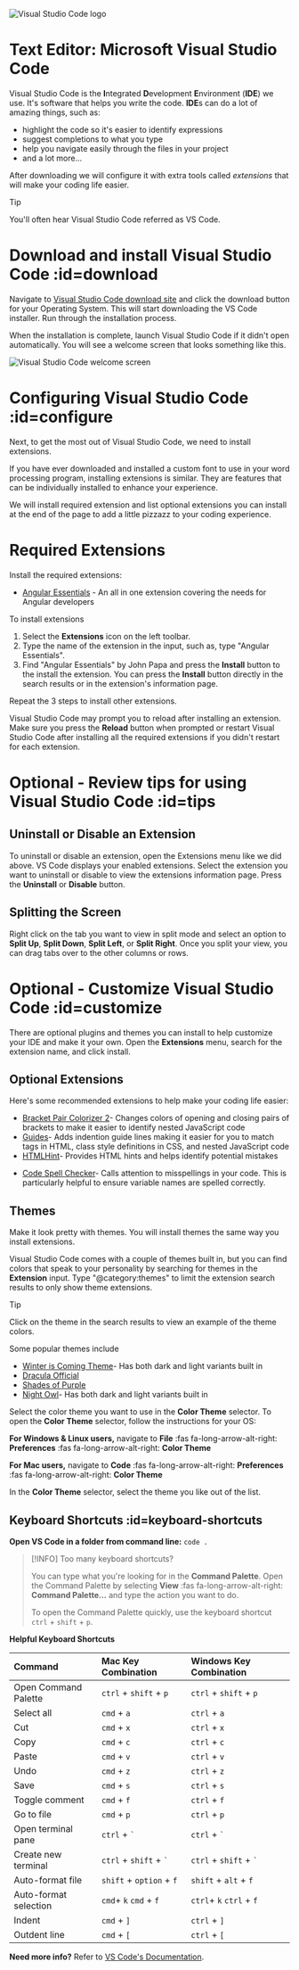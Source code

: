 ![Visual Studio Code logo](images/vscode-logo.png)

# Text Editor: Microsoft Visual Studio Code

Visual Studio Code is the **I**ntegrated **D**evelopment **E**nvironment \(**IDE**\) we use. It's software that helps you write the code. **IDE**s can do a lot of amazing things, such as:

* highlight the code so it's easier to identify expressions
* suggest completions to what you type
* help you navigate easily through the files in your project
* and a lot more...

After downloading we will configure it with extra tools called _extensions_ that will make your coding life easier.

>[!TIP]
>You'll often hear Visual Studio Code referred as VS Code.

# Download and install Visual Studio Code :id=download

Navigate to [Visual Studio Code download site](https://code.visualstudio.com/download) and click the download button for your Operating System. This will start downloading the VS Code installer. Run through the installation process.

When the installation is complete, launch Visual Studio Code if it didn't open automatically. You will see a welcome screen that looks something like this.

![Visual Studio Code welcome screen](images/vs-code-welcome.png)

# Configuring Visual Studio Code :id=configure

Next, to get the most out of Visual Studio Code, we need to install extensions.

If you have ever downloaded and installed a custom font to use in your word processing program, installing extensions is similar. They are features that can be individually installed to enhance your experience.

We will install required extension and list optional extensions you can install at the end of the page to add a little pizzazz to your coding experience.

# Required Extensions

Install the required extensions:

* [Angular Essentials](https://marketplace.visualstudio.com/items?itemName=johnpapa.angular-essentials) - An all in one extension covering the needs for Angular developers

<!-- * [Live Server](https://marketplace.visualstudio.com/items?itemName=ritwickdey.LiveServer)- Opens a tab in your default browser to view static webpages and automatically refreshes the webpage whenever you save changes in VS Code -->

To install extensions

1. Select the **Extensions** icon on the left toolbar.
2. Type the name of the extension in the input, such as, type "Angular Essentials". 
3. Find "Angular Essentials" by John Papa and press the **Install** button to the install the extension. You can press the **Install** button directly in the search results or in the extension's information page.

<!-- ![Visual Studio Code Extensions Menu](./images/vs-code-install-extensions.png) -->

Repeat the 3 steps to install other extensions.

Visual Studio Code may prompt you to reload after installing an extension. Make sure you press the **Reload** button when prompted or restart Visual Studio Code after installing all the required extensions if you didn't restart for each extension.

# Optional - Review tips for using Visual Studio Code :id=tips

## Uninstall or Disable an Extension

To uninstall or disable an extension, open the Extensions menu like we did above. VS Code displays your enabled extensions. Select the extension you want to uninstall or disable to view the extensions information page. Press the **Uninstall** or **Disable** button.

## Splitting the Screen

Right click on the tab you want to view in split mode and select an option to **Split Up**, **Split Down**, **Split Left**, or **Split Right**. Once you split your view, you can drag tabs over to the other columns or rows.

# Optional - Customize Visual Studio Code :id=customize

There are optional plugins and themes you can install to help customize your IDE and make it your own. Open the **Extensions** menu, search for the extension name, and click install.

## Optional Extensions

Here's some recommended extensions to help make your coding life easier:

* [Bracket Pair Colorizer 2](https://marketplace.visualstudio.com/items?itemName=CoenraadS.bracket-pair-colorizer-2)- Changes colors of opening and closing pairs of brackets to make it easier to identify nested JavaScript code
* [Guides](https://marketplace.visualstudio.com/items?itemName=spywhere.guides)- Adds indention guide lines making it easier for you to match tags in HTML, class style definitions in CSS, and nested JavaScript code
* [HTMLHint](https://marketplace.visualstudio.com/items?itemName=mkaufman.HTMLHint)- Provides HTML hints and helps identify potential mistakes
<!-- * [Material Icon Theme](https://marketplace.visualstudio.com/items?itemName=PKief.material-icon-theme)- Adds icons to files in the **Explorer** view to make it easier to find files -->
* [Code Spell Checker](https://marketplace.visualstudio.com/items?itemName=streetsidesoftware.code-spell-checker)- Calls attention to misspellings in your code. This is particularly helpful to ensure variable names are spelled correctly.

## Themes

Make it look pretty with themes. You will install themes the same way you install extensions.

Visual Studio Code comes with a couple of themes built in, but you can find colors that speak to your personality by searching for themes in the **Extension** input. Type "@category:themes" to limit the extension search results to only show theme extensions.

> [!TIP]
> Click on the theme in the search results to view an example of the theme colors.

Some popular themes include
* [Winter is Coming Theme](https://marketplace.visualstudio.com/items?itemName=johnpapa.winteriscoming)- Has both dark and light variants built in
* [Dracula Official](https://marketplace.visualstudio.com/items?itemName=dracula-theme.theme-dracula) 
* [Shades of Purple](https://marketplace.visualstudio.com/items?itemName=ahmadawais.shades-of-purple)
* [Night Owl](https://marketplace.visualstudio.com/items?itemName=sdras.night-owl)- Has both dark and light variants built in


Select the color theme you want to use in the **Color Theme** selector. To open the **Color Theme** selector, follow the instructions for your OS:

**For Windows & Linux users,** navigate to **File** :fas fa-long-arrow-alt-right: **Preferences** :fas fa-long-arrow-alt-right: **Color Theme**

**For Mac users,** navigate to **Code** :fas fa-long-arrow-alt-right: **Preferences** :fas fa-long-arrow-alt-right: **Color Theme**

In the **Color Theme** selector, select the theme you like out of the list.

## Keyboard Shortcuts :id=keyboard-shortcuts

**Open VS Code in a folder from command line:** `code .`

>[!INFO]
>Too many keyboard shortcuts?
>
>You can type what you're looking for in the **Command Palette**. Open the Command Palette by selecting **View** :fas fa-long-arrow-alt-right: **Command Palette...** and type the action you want to do.
>
>To open the Command Palette quickly, use the keyboard shortcut `ctrl` + `shift` + `p`.

**Helpful Keyboard Shortcuts**

| Command | Mac Key Combination | Windows Key Combination |
| :--- | :--- | :--- |
| Open Command Palette | `ctrl` + `shift` + `p` | `ctrl` + `shift` + `p` |
| Select all | `cmd` + `a` | `ctrl` + `a` |
| Cut | `cmd` + `x` | `ctrl` + `x` |
| Copy | `cmd` + `c` | `ctrl` + `c` |
| Paste | `cmd` + `v` | `ctrl` + `v` |
| Undo | `cmd` + `z` | `ctrl` + `z` |
| Save | `cmd` + `s` | `ctrl` + `s` |
| Toggle comment | `cmd` + `f` | `ctrl` + `f` |
| Go to file | `cmd` + `p` | `ctrl` + `p` |
| Open terminal pane | `ctrl` + `` ` `` | `ctrl` + `` ` `` |
| Create new terminal | `ctrl` + `shift` + `` ` `` | `ctrl` + `shift` + `` ` `` |
| Auto-format file | `shift` + `option` + `f` | `shift` + `alt` + `f` |
| Auto-format selection | `cmd`+ `k` `cmd` + `f` | `ctrl`+ `k` `ctrl` + `f` |
| Indent | `cmd` + `]` | `ctrl` + `]` |
| Outdent line | `cmd` + `[` | `ctrl` + `[` |

**Need more info?** Refer to [VS Code's Documentation](https://code.visualstudio.com/docs/getstarted/tips-and-tricks).
